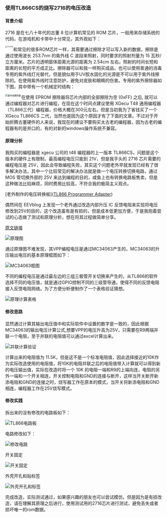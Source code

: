 ### 使用TL866CS的烧写2716的电压改造 ###

#### 背景介绍

2716 是在七八十年代的古董 8 位计算机常见的 ROM 芯片，一般用来存储系统的代码，在游戏机和卡带中十分常见，其外观如下：

<img src="pic/2716.jpg" alt="2716 ROM" style="zoom:30%;" align="left" />

和常见的很多ROM芯片一样，其需要通过擦除才可以写入新的数据，擦除是通过使用波长 253.7nm 的紫外线 C 波段来照射，同时要求的照射剂量为 15 瓦秒/立方厘米。芯片的透明窗体距离光源的距离为 2.54cm 左右。照射的时间长短和距离的长短的平方成正比。擦除器可以和我一样购买成品，也可以使用普通的消毒专用的紫外线灯光替代，但是貌似用于UV胶水固化的光源是不可以用于紫外线擦除的。在使用紫外线时注意防护，避免对皮肤和眼睛的伤害。专用的紫外擦除器如下图，其中带有一个机械定时结构：

<img src="pic/UV_erase.jpg" alt="紫外线擦除器" style="zoom:50%;" align="left" />

在使用 EPROM 擦除器将芯片内部的全部擦除为空 (0xFF) 之后, 就可以通过编程器对芯片进行编程，在现在这个时间点建议使用 XGecu T48 通用编程器（TL866三代）编程器，价格大概在300元左右。但是当初我为了省钱买了一个 XGecu TL866CS 二代，当然也是因为这个原因才有了下面的文章。不过对于开始折腾古董硬件的人来说，我现在的建议不要购买太古老的编程器，因为古老的编程器有的是并口的，有的对新的windows操作系统不兼容。

#### 原理分析

我购买的编程器是 xgecu 公司的 t48 编程器的上一版本 TL866CS，问题是这个版本的硬件上有限制，最高编程电压只能到 21V，但是我手头的 2716 芯片需要的编程电压是 25V，因此会导致编程失败，其实这个问题老外早就发现已经有了很多解决办法，其中一个比较常见的解决办法就是做一个电压转换切换电路，通过MOS 管切换外部的 25V 来达到编程的目的，咸鱼上也有转换电路板售卖，但是这种做法比较麻烦，同时费用比较高，不符合我的极简主义观点。

[老外制作的电压转换板]([TL866 Programmer Adapter](https://www.theoddys.com/acorn/development_tools/tl866/tl866_adapter.html))

偶然间在 EEVblog 上发现一个老外通过改造内部升压 IC 反馈电阻来实现将电压修改到25V的目的，这个改造虽有是有损的，但是成本低更加方便，于是我抱着尝试的心态做了测试和原理分析，想在将其过程做简单分享。

[原文链接](https://www.eevblog.com/forum/testgear/modification-to-add-the-missing-21-and-25-volt-vpp-ranges-to-your-tl866ii-plus/)

![原理图](pic\TL866_schemetic.jpg)

通过原理图不难发现，其VPP编程电压是通过MC34063产生的，MC34063的升压输出电压的基本原理框图如下：

![MC34063框图](pic/MC34063.jpg)

不同的编程电压是通过最左边的三组三极管开关切换来产生的，从TL866的软件选择不同的电压值，就是通过GPIO控制不同的三级管导通，使得不同的反馈电阻接入反馈电阻网络。为了方便分析便制作了一个表格验证猜想。

![原理计算表格](pic/table_before.jpg)

#### 修改思路

显然通过计算其输出电压值中和实际软件中设置的数字是一致的，因此根据MC34063的输出电压计算公式,想要VPP的电压升高为25V，只需要在R9两端并联一个电阻，至于并联的电阻值可以通过excel计算出来。

![并联计算验证](pic/table_after.jpg)

计算出来的电阻值为 11.5K，但是这不是一个标准电阻值，因此选择接近的10K作为实际改造使用的电阻值，将10K的电阻并联之后的电阻值带入计算就可以得到新的电压输出值，实际在改造时将一个 10K 的电阻一端和R9的上端向连，电阻的另外一端和一个开关相连，开关控制电阻和GND的连接与断开，这样当开关断开新添电阻和GND的连接之时，烧写器工作在原本的模式，当开关将新添电阻和GND相连，编程器工作在25V烧写模式。

#### 修改实践

拆出来的没有修改的电路板如下：

![TL866电路板](pic/tl866_BeforeModify.jpg)

电路修改如下：

![修改电路](pic/tl866_modify.jpg)

开关固定

![开关固定](pic/tl866_switch_add.jpg)

外壳开孔和贴标签

![外壳开孔和标签](pic/tl866_WithLabel.jpg)

完成改造，实际测试通过，如果感兴趣的朋友也可以尝试模仿。但是因为是有损改造，请在理解其原理之后进行，使用测试用的2716芯片进行测试，避免丢失或者损坏唯一的rom数据。
